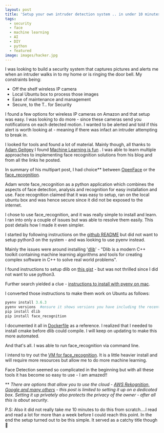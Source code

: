 ```yaml
---
layout: post
title: 'Setup your own intruder detection system .. in under 10 minutes'
tags:
  - security
  - face
  - machine learning
  - AI
  - DIY
  - python
  - featured
image: images/hacker.jpg
---
```


I was looking to build a security system that captures pictures and alerts me when an intruder walks in to my home or is ringing the door bell. My constraints being:
* Off the shelf wireless IP camera
* Local Ubuntu box to process those images
* Ease of maintenance and management
* Secure, to the T.. for Security

I found a few options for wireless IP cameras on Amazon and that setup was easy. I was looking to do more - since these cameras send you notifications on each detected motion. I wanted to be alerted and told if this alert is worth looking at - meaning if there was infact an intruder attempting to break in.

I looked for tools and found a lot of material. Mainly though,
all thanks to [Adam Geitgey](https://medium.com/@ageitgey) I found [Machine Learning is fun](https://medium.com/@ageitgey/machine-learning-is-fun-80ea3ec3c471) . I was able to learn multiple approaches to implementing face recognition solutions from his blog and from all the links he posted.

In summary of his multipart post, I had choice** between
 [OpenFace](https://github.com/cmusatyalab/openface) or the [face_recognition](https://github.com/ageitgey/face_recognition#face-recognition).

 Adam wrote face_recognition as a python application which combines the aspects of face detection, analysis and recognition for easy installation and use. Face recognition claimed that it was easy to setup, ran on the local ubuntu box and was hence secure since it did not be exposed to the internet.

I chose to use face_recognition, and it was really simple to install and learn. I ran into only a couple of issues but was able to resolve them easily. This post details how I made it even simpler.

I started by following instructions on the [github README](https://github.com/ageitgey/face_recognition#face-recognition) but did not want to setup python3 on the system - and was looking to use pyenv instead.

Mainly the issues were around installing '[dlib](https://pypi.org/project/dlib/)' - "Dlib is a modern C++ toolkit containing machine learning algorithms and tools for creating complex software in C++ to solve real world problems".

I found instructions to setup dlib on [this gist](https://gist.github.com/ageitgey/629d75c1baac34dfa5ca2a1928a7aeaf) -
but was not thrilled since I did not want to use python3.

Further search yielded a clue -  [instructions to install with pyenv on mac]( https://medium.com/@kojiitp/install-dlib-with-pyenv-d348cb402ac5).

I converted those instructions to make them work on Ubuntu as follows:

```python
pyenv install 3.6.3
pyenv versions  #ensure it shows versions you have including the recently installed 3.6.3
pip install dlib
pip install face_recognition
```

I documented it all in  [Dockerfile](https://github.com/betarelease/face_recognition_docker/blob/master/Dockerfile) as a reference. I realized that I needed to install cmake before dlib could compile. I will keep on updating to make this more automated.

And that's all. I was able to run face_recognition via command line.

I intend to try out the [VM for face_recognition](https://medium.com/@ageitgey/try-deep-learning-in-python-now-with-a-fully-pre-configured-vm-1d97d4c3e9b). It is a little heavier install and will require more resources but allow me to do more machine learning.

Face Detection seemed so complicated in the beginning but with all these tools it has become so easy to use - I am amazed!!


** _There are options that allow you to use the cloud - [AWS Rekognition, Google and many others](https://www.kairos.com/blog/face-recognition-kairos-vs-microsoft-vs-google-vs-amazon-vs-opencv) - this post is limited to setting it up on a dedicated box. Setting it up privately also protects the privacy of the owner - after all this is about security_.

P.S: Also it did not really take _me_ 10 minutes to do this from scratch....I read and read a lot for more than a week before I could reach this point. In the end the setup turned out to be this simple. It served as a catchy title though :money_mouth_face:
